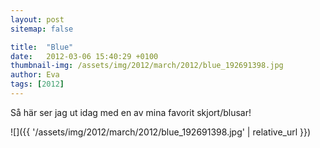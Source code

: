 ```yaml
---
layout: post
sitemap: false

title:  "Blue"
date:   2012-03-06 15:40:29 +0100
thumbnail-img: /assets/img/2012/march/2012/blue_192691398.jpg
author: Eva
tags: [2012]
---
```


Så här ser jag ut idag med en av mina favorit skjort/blusar!

![]({{ '/assets/img/2012/march/2012/blue_192691398.jpg'  | relative_url }})

